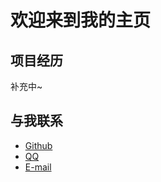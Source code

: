 # 欢迎来到我的主页

## 项目经历

补充中~

## 与我联系
 - [Github](https://github.com/VioletBenin)
 - [QQ](tencent://message/?uin=625310165&Site=&Menu=yes)
 - [E-mail](mailto:)
